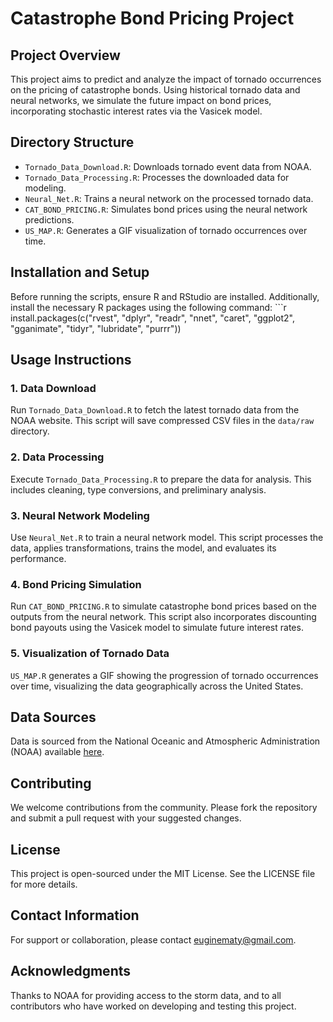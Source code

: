 # Catastrophe Bond Pricing Project

## Project Overview

This project aims to predict and analyze the impact of tornado occurrences on the pricing of catastrophe bonds. Using historical tornado data and neural networks, we simulate the future impact on bond prices, incorporating stochastic interest rates via the Vasicek model.

## Directory Structure

-   `Tornado_Data_Download.R`: Downloads tornado event data from NOAA.
-   `Tornado_Data_Processing.R`: Processes the downloaded data for modeling.
-   `Neural_Net.R`: Trains a neural network on the processed tornado data.
-   `CAT_BOND_PRICING.R`: Simulates bond prices using the neural network predictions.
-   `US_MAP.R`: Generates a GIF visualization of tornado occurrences over time.

## Installation and Setup

Before running the scripts, ensure R and RStudio are installed. Additionally, install the necessary R packages using the following command: \`\`\`r install.packages(c("rvest", "dplyr", "readr", "nnet", "caret", "ggplot2", "gganimate", "tidyr", "lubridate", "purrr"))

## Usage Instructions

### 1. Data Download

Run `Tornado_Data_Download.R` to fetch the latest tornado data from the NOAA website. This script will save compressed CSV files in the `data/raw` directory.

### 2. Data Processing

Execute `Tornado_Data_Processing.R` to prepare the data for analysis. This includes cleaning, type conversions, and preliminary analysis.

### 3. Neural Network Modeling

Use `Neural_Net.R` to train a neural network model. This script processes the data, applies transformations, trains the model, and evaluates its performance.

### 4. Bond Pricing Simulation

Run `CAT_BOND_PRICING.R` to simulate catastrophe bond prices based on the outputs from the neural network. This script also incorporates discounting bond payouts using the Vasicek model to simulate future interest rates.

### 5. Visualization of Tornado Data

`US_MAP.R` generates a GIF showing the progression of tornado occurrences over time, visualizing the data geographically across the United States.

## Data Sources

Data is sourced from the National Oceanic and Atmospheric Administration (NOAA) available [here](https://www.ncei.noaa.gov/pub/data/swdi/stormevents/csvfiles/).

## Contributing

We welcome contributions from the community. Please fork the repository and submit a pull request with your suggested changes.

## License

This project is open-sourced under the MIT License. See the LICENSE file for more details.

## Contact Information

For support or collaboration, please contact [euginematy\@gmail.com](mailto:euginematy@gmail.com).

## Acknowledgments

Thanks to NOAA for providing access to the storm data, and to all contributors who have worked on developing and testing this project.
